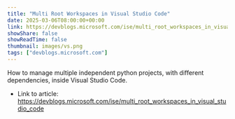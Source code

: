 ```yaml
---
title: "Multi Root Workspaces in Visual Studio Code"
date: 2025-03-06T08:00:00+00:00
link: https://devblogs.microsoft.com/ise/multi_root_workspaces_in_visual_studio_code
showShare: false
showReadTime: false
thumbnail: images/vs.png
tags: ["devblogs.microsoft.com"]
---
```

How to manage multiple independent python projects, with different dependencies, inside Visual Studio Code.

- Link to article: https://devblogs.microsoft.com/ise/multi_root_workspaces_in_visual_studio_code